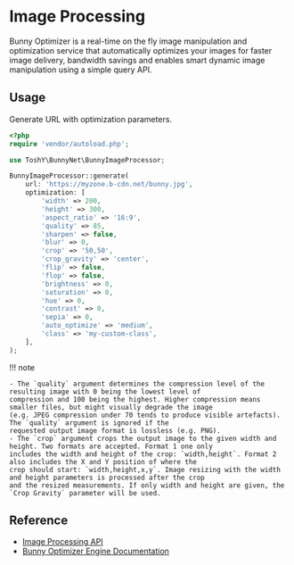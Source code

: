# Image Processing

Bunny Optimizer is a real-time on the fly image manipulation and optimization service that automatically optimizes your
images for faster image delivery, bandwidth savings and enables smart dynamic image manipulation using a simple query
API.

## Usage

Generate URL with optimization parameters.

```php
<?php
require 'vendor/autoload.php';

use ToshY\BunnyNet\BunnyImageProcessor;

BunnyImageProcessor::generate(
    url: 'https://myzone.b-cdn.net/bunny.jpg',
    optimization: [
        'width' => 200,
        'height' => 300,
        'aspect_ratio' => '16:9',
        'quality' => 85,
        'sharpen' => false,
        'blur' => 0,
        'crop' => '50,50',
        'crop_gravity' => 'center',
        'flip' => false,
        'flop' => false,
        'brightness' => 0,
        'saturation' => 0,
        'hue' => 0,
        'contrast' => 0,
        'sepia' => 0,
        'auto_optimize' => 'medium',
        'class' => 'my-custom-class',
    ],
);
```

!!! note

    - The `quality` argument determines the compression level of the resulting image with 0 being the lowest level of
    compression and 100 being the highest. Higher compression means smaller files, but might visually degrade the image
    (e.g. JPEG compression under 70 tends to produce visible artefacts). The `quality` argument is ignored if the
    requested output image format is lossless (e.g. PNG).
    - The `crop` argument crops the output image to the given width and height. Two formats are accepted. Format 1 one only
    includes the width and height of the crop: `width,height`. Format 2 also includes the X and Y position of where the
    crop should start: `width,height,x,y`. Image resizing with the width and height parameters is processed after the crop
    and the resized measurements. If only width and height are given, the `Crop Gravity` parameter will be used.

## Reference

* [Image Processing API](https://docs.bunny.net/docs/stream-image-processing)
* [Bunny Optimizer Engine Documentation](https://support.bunny.net/hc/en-us/articles/360027448392-Bunny-Optimizer-Engine-Documentation)
